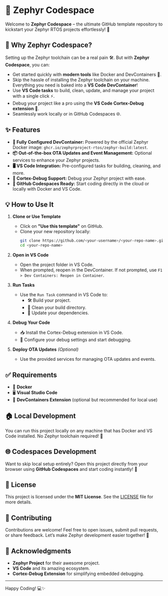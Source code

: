 # 🚀 Zephyr Codespace

Welcome to **Zephyr Codespace** – the ultimate GitHub template repository to kickstart your Zephyr RTOS projects effortlessly! 🎉

## 🤔 Why Zephyr Codespace?

Setting up the Zephyr toolchain can be a real pain 🛠️. But with **Zephyr Codespace**, you can:

- Get started quickly with **modern tools** like Docker and DevContainers 🐳.
- Skip the hassle of installing the Zephyr toolchain on your machine. Everything you need is baked into a **VS Code DevContainer**!
- Use **VS Code tasks** to build, clean, update, and manage your project with a single click ⚡.
- Debug your project like a pro using the **VS Code Cortex-Debug extension** 🐞.
- Seamlessly work locally or in GitHub Codespaces 🌐.

## ✨ Features

- **🔧 Fully Configured DevContainer:** Powered by the official Zephyr Docker image: `ghcr.io/zephyrproject-rtos/zephyr-build:latest`.
- **📦 Out-of-the-box OTA Updates and Event Management:** Optional services to enhance your Zephyr projects.
- **🖥️ VS Code Integration:** Pre-configured tasks for building, cleaning, and more.
- **🐞 Cortex-Debug Support:** Debug your Zephyr project with ease.
- **🚀 GitHub Codespaces Ready:** Start coding directly in the cloud or locally with Docker and VS Code.

## 💡 How to Use It

1. **Clone or Use Template**
   - Click on **"Use this template"** on GitHub.
   - Clone your new repository locally:  
     ```bash
     git clone https://github.com/<your-username>/<your-repo-name>.git
     cd <your-repo-name>
     ```

2. **Open in VS Code**
   - Open the project folder in VS Code.
   - When prompted, reopen in the DevContainer. If not prompted, use `F1 > Dev Containers: Reopen in Container`.

3. **Run Tasks**
   - Use the `Run Task` command in VS Code to:
     - 🛠️ Build your project.
     - 🧹 Clean your build directory.
     - 🔄 Update your dependencies.

4. **Debug Your Code**
   - 📥 Install the Cortex-Debug extension in VS Code.
   - 🐞 Configure your debug settings and start debugging.

5. **Deploy OTA Updates** *(Optional)*
   - Use the provided services for managing OTA updates and events.

## ✅ Requirements

- 🐳 **Docker**
- 🖥️ **Visual Studio Code**
- 🧩 **DevContainers Extension** (optional but recommended for local use)

## 🏠 Local Development

You can run this project locally on any machine that has Docker and VS Code installed. No Zephyr toolchain required! 🥳

## 🌐 Codespaces Development

Want to skip local setup entirely? Open this project directly from your browser using **GitHub Codespaces** and start coding instantly! 🚀

## 📜 License

This project is licensed under the **MIT License**. See the [LICENSE](LICENSE) file for more details.

## 🤝 Contributing

Contributions are welcome! Feel free to open issues, submit pull requests, or share feedback. Let’s make Zephyr development easier together! 💪

## 🙏 Acknowledgments

- **Zephyr Project** for their awesome project.
- **VS Code** and its amazing ecosystem.
- **Cortex-Debug Extension** for simplifying embedded debugging.

---

Happy Coding! 💻✨
